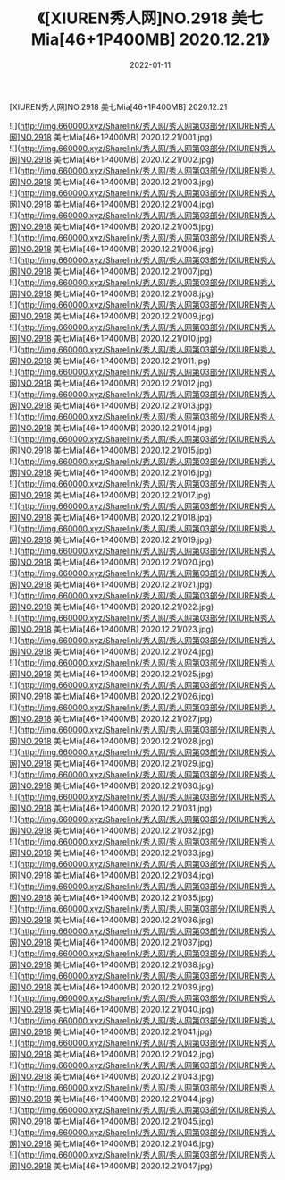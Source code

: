 ﻿---
layout: post
title:  《[XIUREN秀人网]NO.2918 美七Mia[46+1P400MB] 2020.12.21》
date:   2022-01-11
img: http://img.660000.xyz/Sharelink/秀人网/秀人网第03部分/[XIUREN秀人网]NO.2918 美七Mia[46+1P400MB] 2020.12.21/000.jpg
categories: [美女, 清纯, 唯美]
---

[XIUREN秀人网]NO.2918 美七Mia[46+1P400MB] 2020.12.21

 ![](http://img.660000.xyz/Sharelink/秀人网/秀人网第03部分/[XIUREN秀人网]NO.2918 美七Mia[46+1P400MB] 2020.12.21/001.jpg) <br>![](http://img.660000.xyz/Sharelink/秀人网/秀人网第03部分/[XIUREN秀人网]NO.2918 美七Mia[46+1P400MB] 2020.12.21/002.jpg) <br>![](http://img.660000.xyz/Sharelink/秀人网/秀人网第03部分/[XIUREN秀人网]NO.2918 美七Mia[46+1P400MB] 2020.12.21/003.jpg) <br>![](http://img.660000.xyz/Sharelink/秀人网/秀人网第03部分/[XIUREN秀人网]NO.2918 美七Mia[46+1P400MB] 2020.12.21/004.jpg) <br>![](http://img.660000.xyz/Sharelink/秀人网/秀人网第03部分/[XIUREN秀人网]NO.2918 美七Mia[46+1P400MB] 2020.12.21/005.jpg) <br>![](http://img.660000.xyz/Sharelink/秀人网/秀人网第03部分/[XIUREN秀人网]NO.2918 美七Mia[46+1P400MB] 2020.12.21/006.jpg) <br>![](http://img.660000.xyz/Sharelink/秀人网/秀人网第03部分/[XIUREN秀人网]NO.2918 美七Mia[46+1P400MB] 2020.12.21/007.jpg) <br>![](http://img.660000.xyz/Sharelink/秀人网/秀人网第03部分/[XIUREN秀人网]NO.2918 美七Mia[46+1P400MB] 2020.12.21/008.jpg) <br>![](http://img.660000.xyz/Sharelink/秀人网/秀人网第03部分/[XIUREN秀人网]NO.2918 美七Mia[46+1P400MB] 2020.12.21/009.jpg) <br>![](http://img.660000.xyz/Sharelink/秀人网/秀人网第03部分/[XIUREN秀人网]NO.2918 美七Mia[46+1P400MB] 2020.12.21/010.jpg) <br>![](http://img.660000.xyz/Sharelink/秀人网/秀人网第03部分/[XIUREN秀人网]NO.2918 美七Mia[46+1P400MB] 2020.12.21/011.jpg) <br>![](http://img.660000.xyz/Sharelink/秀人网/秀人网第03部分/[XIUREN秀人网]NO.2918 美七Mia[46+1P400MB] 2020.12.21/012.jpg) <br>![](http://img.660000.xyz/Sharelink/秀人网/秀人网第03部分/[XIUREN秀人网]NO.2918 美七Mia[46+1P400MB] 2020.12.21/013.jpg) <br>![](http://img.660000.xyz/Sharelink/秀人网/秀人网第03部分/[XIUREN秀人网]NO.2918 美七Mia[46+1P400MB] 2020.12.21/014.jpg) <br>![](http://img.660000.xyz/Sharelink/秀人网/秀人网第03部分/[XIUREN秀人网]NO.2918 美七Mia[46+1P400MB] 2020.12.21/015.jpg) <br>![](http://img.660000.xyz/Sharelink/秀人网/秀人网第03部分/[XIUREN秀人网]NO.2918 美七Mia[46+1P400MB] 2020.12.21/016.jpg) <br>![](http://img.660000.xyz/Sharelink/秀人网/秀人网第03部分/[XIUREN秀人网]NO.2918 美七Mia[46+1P400MB] 2020.12.21/017.jpg) <br>![](http://img.660000.xyz/Sharelink/秀人网/秀人网第03部分/[XIUREN秀人网]NO.2918 美七Mia[46+1P400MB] 2020.12.21/018.jpg) <br>![](http://img.660000.xyz/Sharelink/秀人网/秀人网第03部分/[XIUREN秀人网]NO.2918 美七Mia[46+1P400MB] 2020.12.21/019.jpg) <br>![](http://img.660000.xyz/Sharelink/秀人网/秀人网第03部分/[XIUREN秀人网]NO.2918 美七Mia[46+1P400MB] 2020.12.21/020.jpg) <br>![](http://img.660000.xyz/Sharelink/秀人网/秀人网第03部分/[XIUREN秀人网]NO.2918 美七Mia[46+1P400MB] 2020.12.21/021.jpg) <br>![](http://img.660000.xyz/Sharelink/秀人网/秀人网第03部分/[XIUREN秀人网]NO.2918 美七Mia[46+1P400MB] 2020.12.21/022.jpg) <br>![](http://img.660000.xyz/Sharelink/秀人网/秀人网第03部分/[XIUREN秀人网]NO.2918 美七Mia[46+1P400MB] 2020.12.21/023.jpg) <br>![](http://img.660000.xyz/Sharelink/秀人网/秀人网第03部分/[XIUREN秀人网]NO.2918 美七Mia[46+1P400MB] 2020.12.21/024.jpg) <br>![](http://img.660000.xyz/Sharelink/秀人网/秀人网第03部分/[XIUREN秀人网]NO.2918 美七Mia[46+1P400MB] 2020.12.21/025.jpg) <br>![](http://img.660000.xyz/Sharelink/秀人网/秀人网第03部分/[XIUREN秀人网]NO.2918 美七Mia[46+1P400MB] 2020.12.21/026.jpg) <br>![](http://img.660000.xyz/Sharelink/秀人网/秀人网第03部分/[XIUREN秀人网]NO.2918 美七Mia[46+1P400MB] 2020.12.21/027.jpg) <br>![](http://img.660000.xyz/Sharelink/秀人网/秀人网第03部分/[XIUREN秀人网]NO.2918 美七Mia[46+1P400MB] 2020.12.21/028.jpg) <br>![](http://img.660000.xyz/Sharelink/秀人网/秀人网第03部分/[XIUREN秀人网]NO.2918 美七Mia[46+1P400MB] 2020.12.21/029.jpg) <br>![](http://img.660000.xyz/Sharelink/秀人网/秀人网第03部分/[XIUREN秀人网]NO.2918 美七Mia[46+1P400MB] 2020.12.21/030.jpg) <br>![](http://img.660000.xyz/Sharelink/秀人网/秀人网第03部分/[XIUREN秀人网]NO.2918 美七Mia[46+1P400MB] 2020.12.21/031.jpg) <br>![](http://img.660000.xyz/Sharelink/秀人网/秀人网第03部分/[XIUREN秀人网]NO.2918 美七Mia[46+1P400MB] 2020.12.21/032.jpg) <br>![](http://img.660000.xyz/Sharelink/秀人网/秀人网第03部分/[XIUREN秀人网]NO.2918 美七Mia[46+1P400MB] 2020.12.21/033.jpg) <br>![](http://img.660000.xyz/Sharelink/秀人网/秀人网第03部分/[XIUREN秀人网]NO.2918 美七Mia[46+1P400MB] 2020.12.21/034.jpg) <br>![](http://img.660000.xyz/Sharelink/秀人网/秀人网第03部分/[XIUREN秀人网]NO.2918 美七Mia[46+1P400MB] 2020.12.21/035.jpg) <br>![](http://img.660000.xyz/Sharelink/秀人网/秀人网第03部分/[XIUREN秀人网]NO.2918 美七Mia[46+1P400MB] 2020.12.21/036.jpg) <br>![](http://img.660000.xyz/Sharelink/秀人网/秀人网第03部分/[XIUREN秀人网]NO.2918 美七Mia[46+1P400MB] 2020.12.21/037.jpg) <br>![](http://img.660000.xyz/Sharelink/秀人网/秀人网第03部分/[XIUREN秀人网]NO.2918 美七Mia[46+1P400MB] 2020.12.21/038.jpg) <br>![](http://img.660000.xyz/Sharelink/秀人网/秀人网第03部分/[XIUREN秀人网]NO.2918 美七Mia[46+1P400MB] 2020.12.21/039.jpg) <br>![](http://img.660000.xyz/Sharelink/秀人网/秀人网第03部分/[XIUREN秀人网]NO.2918 美七Mia[46+1P400MB] 2020.12.21/040.jpg) <br>![](http://img.660000.xyz/Sharelink/秀人网/秀人网第03部分/[XIUREN秀人网]NO.2918 美七Mia[46+1P400MB] 2020.12.21/041.jpg) <br>![](http://img.660000.xyz/Sharelink/秀人网/秀人网第03部分/[XIUREN秀人网]NO.2918 美七Mia[46+1P400MB] 2020.12.21/042.jpg) <br>![](http://img.660000.xyz/Sharelink/秀人网/秀人网第03部分/[XIUREN秀人网]NO.2918 美七Mia[46+1P400MB] 2020.12.21/043.jpg) <br>![](http://img.660000.xyz/Sharelink/秀人网/秀人网第03部分/[XIUREN秀人网]NO.2918 美七Mia[46+1P400MB] 2020.12.21/044.jpg) <br>![](http://img.660000.xyz/Sharelink/秀人网/秀人网第03部分/[XIUREN秀人网]NO.2918 美七Mia[46+1P400MB] 2020.12.21/045.jpg) <br>![](http://img.660000.xyz/Sharelink/秀人网/秀人网第03部分/[XIUREN秀人网]NO.2918 美七Mia[46+1P400MB] 2020.12.21/046.jpg) <br>![](http://img.660000.xyz/Sharelink/秀人网/秀人网第03部分/[XIUREN秀人网]NO.2918 美七Mia[46+1P400MB] 2020.12.21/047.jpg) <br>